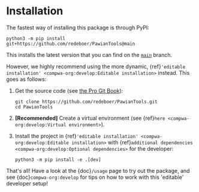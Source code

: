 # Installation

The fastest way of installing this package is through PyPI:

```shell
python3 -m pip install git+https://github.com/redeboer/PawianTools@main
```

This installs the latest version that you can find on the
[`main`](https://github.com/redeboer/PawianTools/tree/main) branch.

However, we highly recommend using the more dynamic,
{ref}`'editable installation' <compwa-org:develop:Editable installation>`
instead. This goes as follows:

1. Get the source code (see
   [the Pro Git Book](https://git-scm.com/book/en/v2)):

   ```shell
   git clone https://github.com/redeboer/PawianTools.git
   cd PawianTools
   ```

2. **[Recommended]** Create a virtual environment (see
   {ref}`here <compwa-org:develop:Virtual environment>`).

3. Install the project in
   {ref}`'editable installation' <compwa-org:develop:Editable installation>`
   with
   {ref}`additional dependencies <compwa-org:develop:Optional dependencies>`
   for the developer:

   ```shell
   python3 -m pip install -e .[dev]
   ```

That's all! Have a look at the {doc}`/usage` page to try out the package, and
see {doc}`compwa-org:develop` for tips on how to work with this 'editable'
developer setup!
